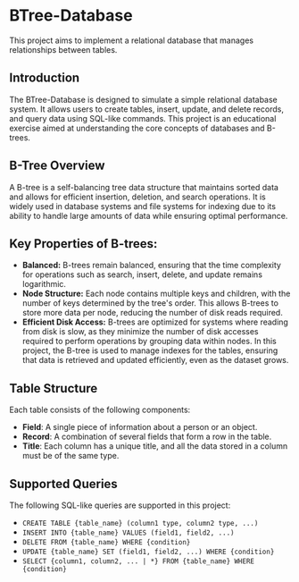# BTree-Database
This project aims to implement a relational database that manages relationships between tables.

## Introduction
The BTree-Database is designed to simulate a simple relational database system. It allows users to create tables, insert, update, and delete records, and query data using SQL-like commands. This project is an educational exercise aimed at understanding the core concepts of databases and B-trees.

## B-Tree Overview
A B-tree is a self-balancing tree data structure that maintains sorted data and allows for efficient insertion, deletion, and search operations. It is widely used in database systems and file systems for indexing due to its ability to handle large amounts of data while ensuring optimal performance.

## Key Properties of B-trees:
- **Balanced:** B-trees remain balanced, ensuring that the time complexity for operations such as search, insert, delete, and update remains logarithmic.
- **Node Structure:** Each node contains multiple keys and children, with the number of keys determined by the tree's order. This allows B-trees to store more data per node, reducing the number of disk reads required.
- **Efficient Disk Access:** B-trees are optimized for systems where reading from disk is slow, as they minimize the number of disk accesses required to perform operations by grouping data within nodes.
In this project, the B-tree is used to manage indexes for the tables, ensuring that data is retrieved and updated efficiently, even as the dataset grows.

## Table Structure
Each table consists of the following components:
- **Field**: A single piece of information about a person or an object.
- **Record**: A combination of several fields that form a row in the table.
- **Title**: Each column has a unique title, and all the data stored in a column must be of the same type.

## Supported Queries
The following SQL-like queries are supported in this project:

- `CREATE TABLE {table_name} (column1 type, column2 type, ...)`
- `INSERT INTO {table_name} VALUES (field1, field2, ...)`
- `DELETE FROM {table_name} WHERE {condition}`
- `UPDATE {table_name} SET (field1, field2, ...) WHERE {condition}`
- `SELECT {column1, column2, ... | *} FROM {table_name} WHERE {condition}`


